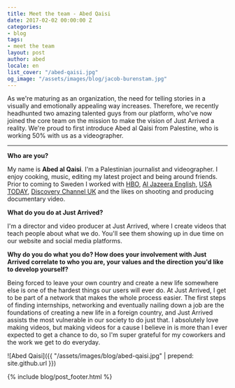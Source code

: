 ```yaml
---
title: Meet the team - Abed Qaisi
date: 2017-02-02 00:00:00 Z
categories:
- blog
tags:
- meet the team
layout: post
author: abed
locale: en
list_cover: "/abed-qaisi.jpg"
og_image: "/assets/images/blog/jacob-burenstam.jpg"
---
```


As we're maturing as an organization, the need for telling stories in a visually and emotionally appealing way increases. Therefore, we recently headhunted two amazing talented guys from our platform, who've now joined the core team on the mission to make the vision of Just Arrived a reality.
We're proud to first introduce Abed al Qaisi from Palestine, who is working 50% with us as a videographer.

---

__Who are you?__

My name is __Abed al Qaisi__. I'm a Palestinian journalist and videographer. I enjoy cooking, music, editing my latest project and being around friends. Prior to coming to Sweden I worked with [HBO](http://www.hbo.com/), [Al Jazeera English](http://www.aljazeera.com/), [USA TODAY](http://www.usatoday.com/), [Discovery Channel UK](http://www.discoveryuk.com/) and the likes on shooting and producing documentary video.

__What do you do at Just Arrived?__

I'm a director and video producer at Just Arrived, where I create videos that teach people about what we do. You'll see them showing up in due time on our website and social media platforms.

__Why do you do what you do? How does your involvement with Just Arrived correlate to who you are, your values and the direction you'd like to develop yourself?__

Being forced to leave your own country and create a new life somewhere else is one of the hardest things our users will ever do. At Just Arrived, I get to be part of a network that makes the whole process easier. The first steps of finding internships, networking and eventually nailing down a job are the foundations of creating a new life in a foreign country, and Just Arrived assists the most vulnerable in our society to do just that. I absolutely love making videos, but making videos for a cause I believe in is more than I ever expected to get a chance to do, so I'm super grateful for my coworkers and the work we get to do everyday.

![Abed Qaisi]({{ "/assets/images/blog/abed-qaisi.jpg" | prepend: site.github.url }})

{% include blog/post_footer.html %}
